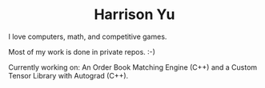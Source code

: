 <h1 align="center">Harrison Yu</h1>

I love computers, math, and competitive games.

Most of my work is done in private repos. :-)

Currently working on: An Order Book Matching Engine (C++) and a Custom Tensor Library with Autograd (C++). 
